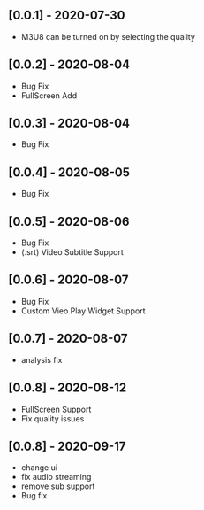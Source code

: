 ## [0.0.1] - 2020-07-30

* M3U8 can be turned on by selecting the quality

## [0.0.2] - 2020-08-04

* Bug Fix
* FullScreen Add

## [0.0.3] - 2020-08-04

* Bug Fix

## [0.0.4] - 2020-08-05

* Bug Fix

## [0.0.5] - 2020-08-06

* Bug Fix
* (.srt) Video Subtitle Support

## [0.0.6] - 2020-08-07

* Bug Fix
* Custom Vieo Play Widget Support

## [0.0.7] - 2020-08-07

* analysis fix

## [0.0.8] - 2020-08-12

* FullScreen Support
* Fix quality issues

## [0.0.8] - 2020-09-17

* change ui
* fix audio streaming
* remove sub support
* Bug fix
